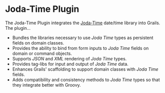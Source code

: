# Joda-Time Plugin

The Joda-Time Plugin integrates the [Joda-Time][1] date/time library into Grails. The plugin...

* Bundles the libraries necessary to use _Joda Time_ types as persistent fields on domain classes.
* Provides the ability to bind from form inputs to _Joda Time_ fields on domain or command objects.
* Supports _JSON_ and _XML_ rendering of _Joda Time_ types.
* Provides tag-libs for input and output of _Joda Time_ data.
* Enhances Grails' scaffolding to support domain classes with _Joda Time_ fields.
* Adds compatibility and consistency methods to _Joda Time_ types so that they integrate better with Groovy.

[1]:http://joda-time.sourceforge.net/